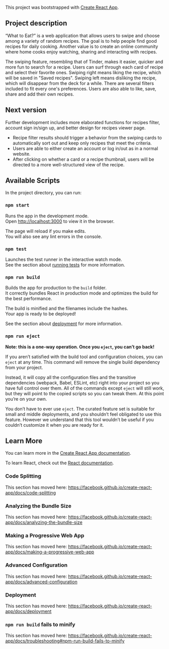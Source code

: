 This project was bootstrapped with [Create React App](https://github.com/facebook/create-react-app).

## Project description

“What to Eat?” is a web application that allows users to swipe and choose among a variety of random recipes. The goal is to help people find good recipes for daily cooking. Another value is to create an online community where home cooks enjoy watching, sharing and interacting with recipes.

The swiping feature, resembling that of Tinder, makes it easier, quicker and more fun to search for a recipe. Users can surf through each card of recipe and select their favorite ones. Swiping right means liking the recipe, which will be saved in "Saved recipes". Swiping left means disliking the recipe, which will disappear from the deck for a while. There are several filters included to fit every one's preferences. Users are also able to like, save, share and add their own recipes.

## Next version

Further development includes more elaborated functions for recipes filter, account sign in/sign up, and better design for recipes viewer page.

- Recipe filter results should trigger a behavior from the swiping cards to automatically sort out and keep only recipes that meet the criteria.
- Users are able to either create an account or log in/out as in a normal website.
- After clicking on whether a card or a recipe thumbnail, users will be directed to a more well-structured view of the recipe.

## Available Scripts

In the project directory, you can run:

### `npm start`

Runs the app in the development mode.<br />
Open [http://localhost:3000](http://localhost:3000) to view it in the browser.

The page will reload if you make edits.<br />
You will also see any lint errors in the console.

### `npm test`

Launches the test runner in the interactive watch mode.<br />
See the section about [running tests](https://facebook.github.io/create-react-app/docs/running-tests) for more information.

### `npm run build`

Builds the app for production to the `build` folder.<br />
It correctly bundles React in production mode and optimizes the build for the best performance.

The build is minified and the filenames include the hashes.<br />
Your app is ready to be deployed!

See the section about [deployment](https://facebook.github.io/create-react-app/docs/deployment) for more information.

### `npm run eject`

**Note: this is a one-way operation. Once you `eject`, you can’t go back!**

If you aren’t satisfied with the build tool and configuration choices, you can `eject` at any time. This command will remove the single build dependency from your project.

Instead, it will copy all the configuration files and the transitive dependencies (webpack, Babel, ESLint, etc) right into your project so you have full control over them. All of the commands except `eject` will still work, but they will point to the copied scripts so you can tweak them. At this point you’re on your own.

You don’t have to ever use `eject`. The curated feature set is suitable for small and middle deployments, and you shouldn’t feel obligated to use this feature. However we understand that this tool wouldn’t be useful if you couldn’t customize it when you are ready for it.

## Learn More

You can learn more in the [Create React App documentation](https://facebook.github.io/create-react-app/docs/getting-started).

To learn React, check out the [React documentation](https://reactjs.org/).

### Code Splitting

This section has moved here: https://facebook.github.io/create-react-app/docs/code-splitting

### Analyzing the Bundle Size

This section has moved here: https://facebook.github.io/create-react-app/docs/analyzing-the-bundle-size

### Making a Progressive Web App

This section has moved here: https://facebook.github.io/create-react-app/docs/making-a-progressive-web-app

### Advanced Configuration

This section has moved here: https://facebook.github.io/create-react-app/docs/advanced-configuration

### Deployment

This section has moved here: https://facebook.github.io/create-react-app/docs/deployment

### `npm run build` fails to minify

This section has moved here: https://facebook.github.io/create-react-app/docs/troubleshooting#npm-run-build-fails-to-minify
